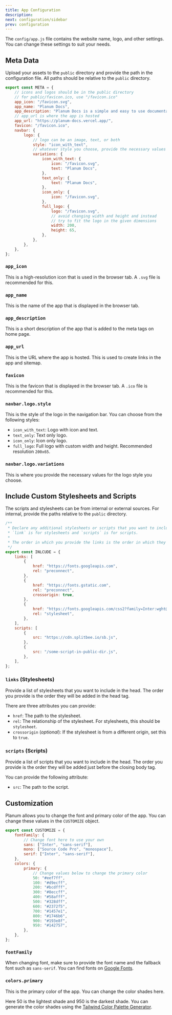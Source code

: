 ```yaml
---
title: App Configuration
description:
next: configuration/sidebar
prev: configuration
---
```


The `config/app.js` file contains the website name, logo, and other settings. You can change these settings to suit your needs.

## Meta Data

Upload your assets to the `public` directory and provide the path in the configuration file. All paths should be relative to the `public` directory.

```js title="config/app.js" highlight="4-6,8-9,13"
export const META = {
	// icons and logos should be in the public directory
	// for public/favicon.ico, use "/favicon.ico"
	app_icon: "/favicon.svg",
	app_name: "Planum Docs",
	app_description: "Planum Docs is a simple and easy to use documentation tool.",
	// app_url is where the app is hosted
	app_url: "https://planum-docs.vercel.app/",
	favicon: "/favicon.ico",
	navbar: {
		logo: {
			// logo can be an image, text, or both
			style: "icon_with_text",
			// whatever style you choose, provide the necessary values
			variations: {
				icon_with_text: {
					icon: "/favicon.svg",
					text: "Planum Docs",
				},
				text_only: {
					text: "Planum Docs",
				},
				icon_only: {
					icon: "/favicon.svg",
				},
				full_logo: {
					logo: "/favicon.svg",
					// avoid changing width and height and instead
					// try to fit the logo in the given dimensions
					width: 200,
					height: 65,
				},
			},
		},
	},
};
```

### `app_icon`

This is a high-resolution icon that is used in the browser tab. A `.svg` file is recommended for this.

### `app_name`

This is the name of the app that is displayed in the browser tab.

### `app_description`

This is a short description of the app that is added to the meta tags on home page.

### `app_url`

This is the URL where the app is hosted. This is used to create links in the app and sitemap.

### `favicon`

This is the favicon that is displayed in the browser tab. A `.ico` file is recommended for this.

### `navbar.logo.style`

This is the style of the logo in the navigation bar. You can choose from the following styles:

- `icon_with_text`: Logo with icon and text.
- `text_only`: Text only logo.
- `icon_only`: Icon only logo.
- `full_logo`: Full logo with custom width and height. Recommended resolution `200x65`.

### `navbar.logo.variations`

This is where you provide the necessary values for the logo style you choose.

## Include Custom Stylesheets and Scripts

The scripts and stylesheets can be from internal or external sources. For internal, provide the paths relative to the `public` directory.

```js
/**
 * Declare any additional stylesheets or scripts that you want to include in the head.
 * `link` is for stylesheets and `scripts` is for scripts.
 *
 * The order in which you provide the links is the order in which they will be included in the head.
 */
export const INLCUDE = {
	links: [
		{
			href: "https://fonts.googleapis.com",
			rel: "preconnect",
		},
		{
			href: "https://fonts.gstatic.com",
			rel: "preconnect",
			crossorigin: true,
		},
		{
			href: "https://fonts.googleapis.com/css2?family=Inter:wght@100..900&family=Source+Code+Pro&display=swap",
			rel: "stylesheet",
		},
	],
	scripts: [
		{
			src: "https://cdn.splitbee.io/sb.js",
		},
		{
			src: "/some-script-in-public-dir.js",
		},
	],
};
```

### `links` (Stylesheets)

Provide a list of stylesheets that you want to include in the head. The order you provide is the order they will be added in the head tag.

There are three attributes you can provide:

- `href`: The path to the stylesheet.
- `rel`: The relationship of the stylesheet. For stylesheets, this should be `stylesheet`.
- `crossorigin` (_optional_): If the stylesheet is from a different origin, set this to `true`.

### `scripts` (Scripts)

Provide a list of scripts that you want to include in the head. The order you provide is the order they will be added just before the closing body tag.

You can provide the following attribute:

- `src`: The path to the script.

## Customization

Planum allows you to change the font and primary color of the app. You can change these values in the `CUSTOMIZE` object.

```js highlight="4-6,11-21"
export const CUSTOMIZE = {
	fontFamily: {
		// Change font here to use your own
		sans: ["Inter", "sans-serif"],
		mono: ["Source Code Pro", "monospace"],
		serif: ["Inter", "sans-serif"],
	},
	colors: {
		primary: {
			// Change values below to change the primary color
			50: "#eef7ff",
			100: "#d9ecff",
			200: "#bcdfff",
			300: "#8eccff",
			400: "#58afff",
			500: "#328dff",
			600: "#2372f5",
			700: "#1457e1",
			800: "#1746b6",
			900: "#193e8f",
			950: "#142757",
		},
	},
};
```

### `fontFamily`

When changing font, make sure to provide the font name and the fallback font such as `sans-serif`. You can find fonts on [Google Fonts](https://fonts.google.com/).

### `colors.primary`

This is the primary color of the app. You can change the color shades here.

Here 50 is the lightest shade and 950 is the darkest shade. You can generate the color shades using the [Tailwind Color Palette Generator](https://javisperez.github.io/tailwindcolorshades/).

